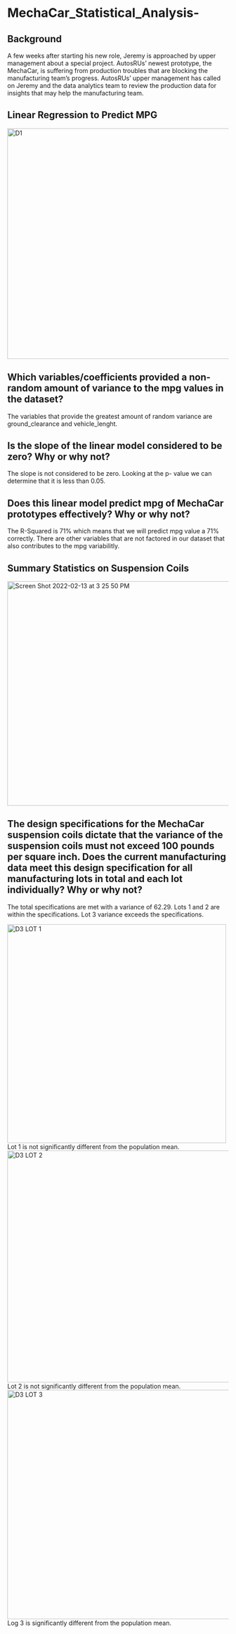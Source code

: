# MechaCar_Statistical_Analysis-

## Background
A few weeks after starting his new role, Jeremy is approached by upper management about a special project. AutosRUs’ newest prototype, the MechaCar, is suffering from production troubles that are blocking the manufacturing team’s progress. AutosRUs’ upper management has called on Jeremy and the data analytics team to review the production data for insights that may help the manufacturing team.

## Linear Regression to Predict MPG
<img width="525" alt="D1" src="https://user-images.githubusercontent.com/92552837/153774018-d56d81a0-d4b4-4f1b-8064-b9d5aa006929.png">

## Which variables/coefficients provided a non-random amount of variance to the mpg values in the dataset?
The variables that provide the greatest amount of random variance are ground_clearance and vehicle_lenght. 

## Is the slope of the linear model considered to be zero? Why or why not?
The slope is not considered to be zero. Looking at the p- value we can determine that it is less than 0.05. 

## Does this linear model predict mpg of MechaCar prototypes effectively? Why or why not?
The R-Squared is 71% which means that we will predict mpg value a 71% correctly. There are other variables that are not factored in our dataset that also contributes to the mpg variabilitly. 

## Summary Statistics on Suspension Coils
<img width="511" alt="Screen Shot 2022-02-13 at 3 25 50 PM" src="https://user-images.githubusercontent.com/92552837/153774046-b308db90-35e2-47c6-921d-bad70a174b4d.png">

## The design specifications for the MechaCar suspension coils dictate that the variance of the suspension coils must not exceed 100 pounds per square inch. Does the current manufacturing data meet this design specification for all manufacturing lots in total and each lot individually? Why or why not?

The total specifications are met with a variance of 62.29. Lots 1 and 2 are within the specifications. Lot 3 variance exceeds the specifications. 

<img width="498" alt="D3 LOT 1" src="https://user-images.githubusercontent.com/92552837/153774077-b59b2f8c-c65f-4181-9c3a-e9c86a9a0ec6.png">
Lot 1 is not significantly different from the population mean. 

<img width="528" alt="D3 LOT 2" src="https://user-images.githubusercontent.com/92552837/153774128-67db5123-c2d1-4c97-b7eb-398791a3f219.png">
Lot 2 is not significantly different from the population mean. 

<img width="522" alt="D3 LOT 3" src="https://user-images.githubusercontent.com/92552837/153774171-1382546c-6100-4a1f-b625-98d53c535228.png">
Log 3 is significantly different from the population mean. 

